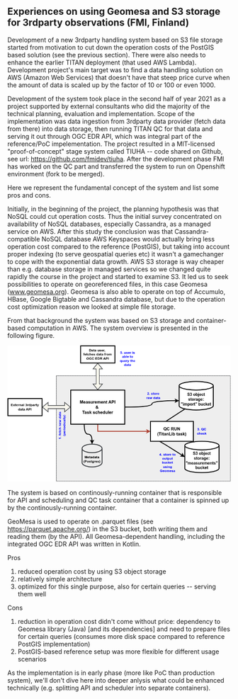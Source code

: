 ## Experiences on using Geomesa and S3 storage for 3rdparty observations (FMI, Finland)

Development of a new 3rdparty handling system based on S3 file storage started from motivation to cut down the operation costs of the PostGIS based solution (see the previous section). There were also needs to enhance the earlier TITAN deployment (that used AWS Lambda). Development project's main target was to find a data handling solution on AWS (Amazon Web Services) that doesn't have that steep price curve when the amount of data is scaled up by the factor of 10 or 100 or even 1000.

Development of the system took place in the second half of year 2021 as a project supported by external consultants who did the majority of the technical planning, evaluation and implementation. Scope of the implementation was data ingestion from 3rdparty data provider (fetch data from there) into data storage, then running TITAN QC for that data and serving it out through OGC EDR API, which was integral part of the reference/PoC impelementation. The project resulted in a MIT-licensed "proof-of-concept" stage system called TIUHA -- code shared on Github, see url: https://github.com/fmidev/tiuha. After the development phase FMI has worked on the QC part and transferred the system to run on Openshift environment (fork to be merged).

Here we represent the fundamental concept of the system and list some pros and cons.

Initially, in the beginning of the project, the planning hypothesis was that NoSQL could cut operation costs. Thus the initial survey concentrated on availability of NoSQL databases, especially Cassandra, as a managed service on AWS. After this study the conclusion was that Cassandra-compatible NoSQL database AWS Keyspaces would actually bring less operation cost compared to the reference (PostGIS), but taking into account proper indexing (to serve geospatial queries etc) it wasn't a gamechanger to cope with the exponential data growth. AWS S3 storage is way cheaper than e.g. database storage in managed services so we changed quite rapidly the course in the project and started to examine S3. It led us to seek possibilities to operate on georeferenced files, in this case Geomesa (www.geomesa.org). Geomesa is also able to operate on top of Accumulo, HBase, Google Bigtable and Cassandra database, but due to the operation cost optimization reason we looked at simple file storage.

From that background the system was based on S3 storage and container-based computation in AWS. The system overview is presented in the following figure. 

![](previous-exp/FMI-S3-Geomesa-3rdparty.drawio.png) 

The system is based on continously-running container that is responsible for API and scheduling and QC task container that a container is spinned up by the continously-running container. 

GeoMesa is used to operate on .parquet files (see https://parquet.apache.org/) in the S3 bucket, both writing them and reading them (by the API). All Geomesa-dependent handling, including the integrated OGC EDR API was written in Kotlin. 

Pros 

1. reduced operation cost by using S3 object storage
1. relatively simple architecture
1. optimized for this single purpose, also for certain queries -- serving them well

Cons

1. reduction in operation cost didn't come without price: dependency to Geomesa library (Java) [and its dependencies] and need to prepare files for certain queries (consumes more disk space compared to reference PostGIS implementation)
1. PostGIS-based reference setup was more flexible for different usage scenarios

As the implementation is in early phase (more like PoC than production system), we'll don't dive here into deeper anlysis what could be enhanced technically (e.g. splitting API and scheduler into separate containers).
